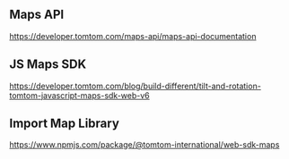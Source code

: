 ## Maps API
https://developer.tomtom.com/maps-api/maps-api-documentation

## JS Maps SDK
https://developer.tomtom.com/blog/build-different/tilt-and-rotation-tomtom-javascript-maps-sdk-web-v6

## Import Map Library
https://www.npmjs.com/package/@tomtom-international/web-sdk-maps
